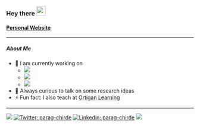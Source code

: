 ### Hey there <img src="https://media.giphy.com/media/hvRJCLFzcasrR4ia7z/giphy.gif" width="25px">

#### [Personal Website](http://paragchirde.com)
---

##### *About Me*
- 🔭 I am currently working on
    - ![](https://img.shields.io/static/v1?label=Blockchain&message=⚡&color=red&logo=ethereum)
    - ![](https://img.shields.io/static/v1?label=Serverless&message=⚡&color=red&logo=serverless)
    - ![](https://img.shields.io/static/v1?label=JAMStack&message=⚡&color=red&logo=jamstack)
- 💬  Always curious to talk on some research ideas
- ⚡  Fun fact: I also teach at [Ortigan Learning](https://learning.ortigan.com)


---
[![](https://img.shields.io/badge/-paragChirde-blue?style=flat-square&logo=Medium&logoColor=000&color=f2f2f2&link=https://paragchirde.medium.com)](https://paragchirde.medium.com) [![Twitter: parag-chirde](https://img.shields.io/badge/-@chirdeparag-blue?style=flat-square&logo=Twitter&logoColor=white&color=1da1f2&link=https://twitter.com/chirdeparag)](https://twitter.com/chirdeparag) [![Linkedin: parag-chirde](https://img.shields.io/badge/-ParagChirde-blue?style=flat-square&logo=Linkedin&logoColor=white&link=https://www.linkedin.com/in/parag-chirde/)](https://www.linkedin.com/in/parag-chirde/)  [![](https://img.shields.io/badge/-parag31-blue?style=flat-square&logo=Discord&logoColor=white&color=7289da&link=https://discord.gg/a7peXX3)](https://discord.gg/a7peXX3) 


